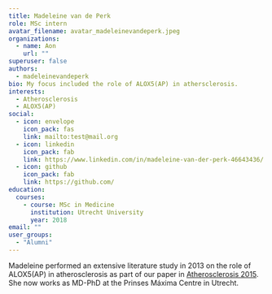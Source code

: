 ```yaml
---
title: Madeleine van de Perk
role: MSc intern
avatar_filename: avatar_madeleinevandeperk.jpeg
organizations:
  - name: Aon
    url: ""
superuser: false
authors:
  - madeleinevandeperk
bio: My focus included the role of ALOX5(AP) in athersclerosis.
interests:
  - Atherosclerosis
  - ALOX5(AP)
social:
  - icon: envelope
    icon_pack: fas
    link: mailto:test@mail.org
  - icon: linkedin
    icon_pack: fab
    link: https://www.linkedin.com/in/madeleine-van-der-perk-46643436/
  - icon: github
    icon_pack: fab
    link: https://github.com/
education:
  courses:
    - course: MSc in Medicine
      institution: Utrecht University
      year: 2018
email: ""
user_groups:
  - "Alumni"
---
```

Madeleine performed an extensive literature study in 2013 on the role of ALOX5(AP) in atherosclerosis as part of our paper in [Atherosclerosis 2015](http://dx.doi.org/10.1016/j.atherosclerosis.2015.01.018). She now works as MD-PhD at the Prinses Máxima Centre in Utrecht.
